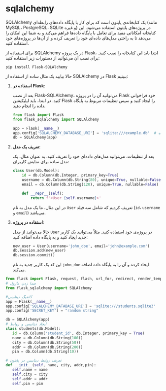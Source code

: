 # sqlalchemy

SQLAlchemy یک کتابخانه‌ی پایتون است که برای کار با پایگاه داده‌های رابطه‌ای (مانند MySQL، PostgreSQL، SQLite و غیره) در پروژه‌های پایتون استفاده می‌شود. این کتابخانه امکاناتی مفید برای تعامل با پایگاه داده‌ها فراهم می‌کند و به شما این امکان را می‌دهد تا به راحتی مدل‌های داده‌ای خود را تعریف کرده و از آن‌ها در پروژه‌های خود استفاده کنید.

برای استفاده از SQLAlchemy در یک پروژه Flask، ابتدا باید این کتابخانه را نصب کنید. برای نصب آن می‌توانید از دستورات زیر استفاده کنید:

```
pip install Flask-SQLAlchemy
```

حالا بیایید یک مثال ساده از استفاده از SQLAlchemy در Flask ببینیم:

1. **استفاده در Flask**:

   بعد از نصب Flask-SQLAlchemy، می‌توانید آن را در پروژه Flask خود فراخوانی کنید. در ابتدا، باید اپلیکیشن Flask را ایجاد کنید و سپس تنظیمات مربوط به پایگاه داده را انجام دهید.

   ```python
   from flask import Flask
   from flask_sqlalchemy import SQLAlchemy

   app = Flask(__name__)
   app.config['SQLALCHEMY_DATABASE_URI'] = 'sqlite:///example.db'  # آدرس پایگاه داده
   db = SQLAlchemy(app)
   ```

2. **تعریف یک مدل**:

   بعد از تنظیمات، می‌توانید مدل‌های داده‌ای خود را تعریف کنید. به عنوان مثال، یک مدل ساده برای نمایش کاربران:

   ```python
   class User(db.Model):
       id = db.Column(db.Integer, primary_key=True)
       username = db.Column(db.String(80), unique=True, nullable=False)
       email = db.Column(db.String(120), unique=True, nullable=False)

       def __repr__(self):
           return f'<User {self.username}>'
   ```

   در این مثال، ما یک مدل به نام `User` تعریف کردیم که شامل سه فیلد (`id`، `username` و `email`) می‌باشد.

3. **استفاده در پروژه**:

   حالا می‌توانید از مدل `User` در پروژه‌ی خود استفاده کنید. مثلاً می‌توانید یک کاربر جدید ایجاد کنید و به پایگاه داده اضافه کنید:

   ```python
   new_user = User(username='john_doe', email='john@example.com')
   db.session.add(new_user)
   db.session.commit()
   ```

   این کد یک کاربر جدید به نام `john_doe` ایجاد کرده و آن را به پایگاه داده اضافه می‌کند.

   



```python
from flask import Flask, request, flash, url_for, redirect, render_template
# صدا زدن ماژول
from flask_sqlalchemy import SQLAlchemy

#کانفیگ دیتابیس
app = Flask(__name__)
app.config['SQLALCHEMY_DATABASE_URI'] = 'sqlite:///students.sqlite3'
app.config['SECRET_KEY'] = "random string"

db = SQLAlchemy(app)
# ایجاد دیتابیس و روابط
class students(db.Model):
   id = db.Column('student_id', db.Integer, primary_key = True)
   name = db.Column(db.String(100))
   city = db.Column(db.String(50))
   addr = db.Column(db.String(200)) 
   pin = db.Column(db.String(10))

# تعریف روابط دیتابیس در پایتون
def __init__(self, name, city, addr,pin):
   self.name = name
   self.city = city
   self.addr = addr
   self.pin = pin
```
